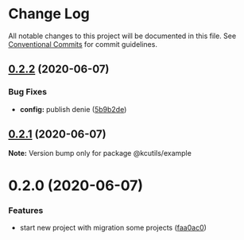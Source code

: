 # Change Log

All notable changes to this project will be documented in this file.
See [Conventional Commits](https://conventionalcommits.org) for commit guidelines.

## [0.2.2](https://github.com/kamontat/kcutils/compare/@kcutils/example@0.2.1...@kcutils/example@0.2.2) (2020-06-07)


### Bug Fixes

* **config:** publish denie ([5b9b2de](https://github.com/kamontat/kcutils/commit/5b9b2de3ad51695cda80fc488be3702b08b0afb6))





## [0.2.1](https://github.com/kamontat/kcutils/compare/@kcutils/example@0.2.0...@kcutils/example@0.2.1) (2020-06-07)

**Note:** Version bump only for package @kcutils/example





# 0.2.0 (2020-06-07)


### Features

* start new project with migration some projects ([faa0ac0](https://github.com/kamontat/kcutils/commit/faa0ac00d95421af7540936e98f619475d3e5532))
